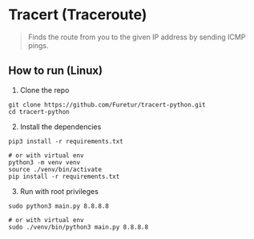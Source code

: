 
# Tracert (Traceroute)

> Finds the route from you to the given IP address by sending ICMP pings.

## How to run (Linux)

1) Clone the repo

```shell
git clone https://github.com/Furetur/tracert-python.git
cd tracert-python
```

2) Install the dependencies

```shell
pip3 install -r requirements.txt

# or with virtual env
python3 -m venv venv
source ./venv/bin/activate
pip install -r requirements.txt
```

3) Run with root privileges

```shell
sudo python3 main.py 8.8.8.8

# or with virtual env
sudo ./venv/bin/python3 main.py 8.8.8.8
```


